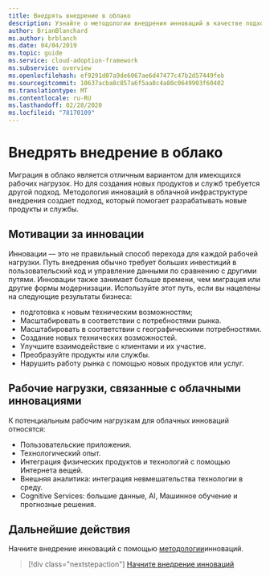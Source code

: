 ```yaml
---
title: Внедрять внедрение в облако
description: Узнайте о методологии внедрения инноваций в качестве подхода к разработке новых облачных продуктов и служб.
author: BrianBlanchard
ms.author: brblanch
ms.date: 04/04/2019
ms.topic: guide
ms.service: cloud-adoption-framework
ms.subservice: overview
ms.openlocfilehash: ef9291d07a9de6067ae6d47477c47b2d57449feb
ms.sourcegitcommit: 10637acba8c857a6f5aa8c4a80c0649903f60402
ms.translationtype: MT
ms.contentlocale: ru-RU
ms.lasthandoff: 02/28/2020
ms.locfileid: "78170109"
---
```

# <a name="innovate-through-cloud-adoption"></a>Внедрять внедрение в облако

Миграция в облако является отличным вариантом для имеющихся рабочих нагрузок. Но для создания новых продуктов и служб требуется другой подход. Методология инноваций в облачной инфраструктуре внедрения создает подход, который помогает разрабатывать новые продукты и службы.

## <a name="motivations-behind-innovation"></a>Мотивации за инновации

Инновации — это не правильный способ перехода для каждой рабочей нагрузки. Путь внедрения обычно требует больших инвестиций в пользовательский код и управление данными по сравнению с другими путями. Инновации также занимает больше времени, чем миграция или другие формы модернизации. Используйте этот путь, если вы нацелены на следующие результаты бизнеса:

- подготовка к новым техническим возможностям;
- Масштабировать в соответствии с потребностями рынка.
- Масштабировать в соответствии с географическими потребностями.
- Создание новых технических возможностей.
- Улучшите взаимодействие с клиентами и их участие.
- Преобразуйте продукты или службы.
- Нарушить работу рынка с помощью новых продуктов или услуг.

## <a name="workloads-associated-with-cloud-innovation"></a>Рабочие нагрузки, связанные с облачными инновациями

К потенциальным рабочим нагрузкам для облачных инноваций относятся:

- Пользовательские приложения.
- Технологический опыт.
- Интеграция физических продуктов и технологий с помощью Интернета вещей.
- Внешняя аналитика: интеграция невмешательства технологии в среду.
- Cognitive Services: большие данные, AI, Машинное обучение и прогнозные решения.

## <a name="next-steps"></a>Дальнейшие действия

Начните внедрение инноваций с помощью [методологии](../innovate/index.md)инноваций.

> [!div class="nextstepaction"]
> [Начните внедрение инноваций](../innovate/index.md)
